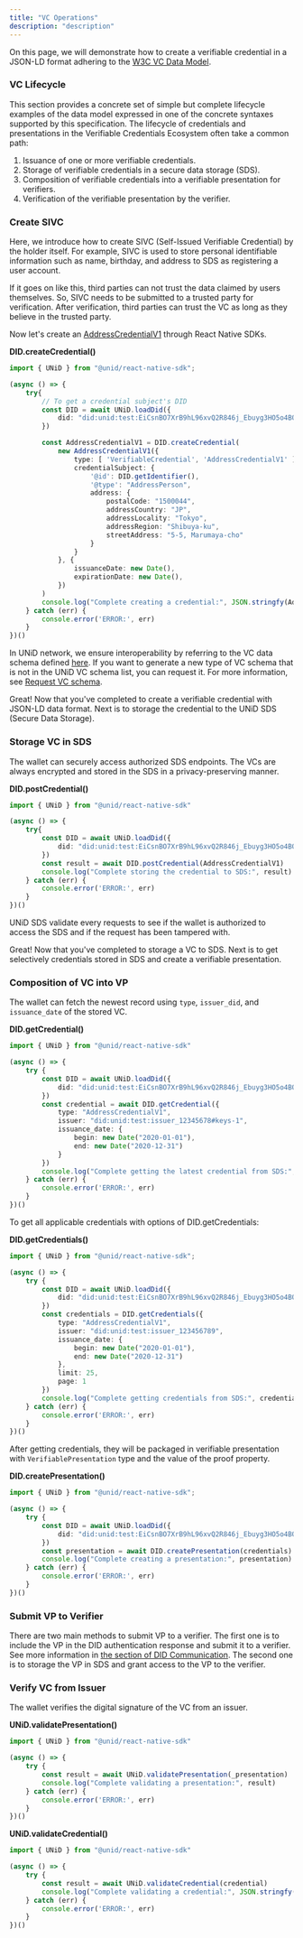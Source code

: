 ```yaml
---
title: "VC Operations"
description: "description"
---
```


On this page, we will demonstrate how to create a verifiable credential in a JSON-LD format adhering to the [W3C VC Data Model](https://www.w3.org/TR/vc-data-model/).

### VC Lifecycle
This section provides a concrete set of simple but complete lifecycle examples of the data model expressed in one of the concrete syntaxes supported by this specification. The lifecycle of credentials and presentations in the Verifiable Credentials Ecosystem often take a common path:

1. Issuance of one or more verifiable credentials.
2. Storage of verifiable credentials in a secure data storage (SDS).
3. Composition of verifiable credentials into a verifiable presentation for verifiers.
4. Verification of the verifiable presentation by the verifier.

### Create SIVC
Here, we introduce how to create SIVC (Self-Issued Verifiable Credential) by the holder itself. For example, SIVC is used to store personal identifiable information such as name, birthday, and address to SDS as registering a user account.

If it goes on like this, third parties can not trust the data claimed by users themselves. So, SIVC needs to be submitted to a trusted party for verification. After verification, third parties can trust the VC as long as they believe in the trusted party.

Now let's create an [AddressCredentialV1](../schemas/address) through React Native SDKs.

**DID.createCredential()**
```ts
import { UNiD } from "@unid/react-native-sdk";

(async () => {
    try{
        // To get a credential subject's DID
        const DID = await UNiD.loadDid({
			did: "did:unid:test:EiCsnBO7XrB9hL96xvQ2R846j_Ebuyg3HO5o4BOSoU7ffg"
		})

        const AddressCredentialV1 = DID.createCredential(
            new AddressCredentialV1({
                type: [ 'VerifiableCredential', 'AddressCredentialV1' ],
                credentialSubject: {
                    '@id': DID.getIdentifier(),
                    '@type': "AddressPerson",
                    address: {
                        postalCode: "1500044",
                        addressCountry: "JP",
                        addressLocality: "Tokyo",
                        addressRegion: "Shibuya-ku",
                        streetAddress: "5-5, Marumaya-cho"
                    }
                }
            }, {
                issuanceDate: new Date(),
                expirationDate: new Date(),
            })
        )
        console.log("Complete creating a credential:", JSON.stringfy(AddressCredentialV1, null, 2))
    } catch (err) {
        console.error('ERROR:', err)
    }
})()
```
In UNiD network, we ensure interoperability by referring to the VC data schema defined [here](../schemas). If you want to generate a new type of VC schema that is not in the UNiD VC schema list, you can request it. For more information, see [Request VC schema](../tutorial/3-howtorequestvcschema).

Great! Now that you've completed to create a verifiable credential with JSON-LD data format. Next is to storage the credential to the UNiD SDS (Secure Data Storage).

### Storage VC in SDS

The wallet can securely access authorized SDS endpoints. The VCs are always encrypted and stored in the SDS in a privacy-preserving manner.

<!-- https://w3c-ccg.github.io/ld-cryptosuite-registry/ -->

**DID.postCredential()**
```ts
import { UNiD } from "@unid/react-native-sdk"

(async () => {
    try{
        const DID = await UNiD.loadDid({
			did: "did:unid:test:EiCsnBO7XrB9hL96xvQ2R846j_Ebuyg3HO5o4BOSoU7ffg"
		})
        const result = await DID.postCredential(AddressCredentialV1)
        console.log("Complete storing the credential to SDS:", result)
    } catch (err) {
        console.error('ERROR:', err)
    }
})()
```
UNiD SDS validate every requests to see if the wallet is authorized to access the SDS and if the request has been tampered with.

Great! Now that you've completed to storage a VC to SDS. Next is to get selectively credentials stored in SDS and create a verifiable presentation.

### Composition of VC into VP
The wallet can fetch the newest record using `type`, `issuer_did`, and `issuance_date` of the stored VC.

**DID.getCredential()**
```ts
import { UNiD } from "@unid/react-native-sdk"

(async () => {
    try {
        const DID = await UNiD.loadDid({
			did: "did:unid:test:EiCsnBO7XrB9hL96xvQ2R846j_Ebuyg3HO5o4BOSoU7ffg"
		})
        const credential = await DID.getCredential({
            type: "AddressCredentialV1",
            issuer: "did:unid:test:issuer_12345678#keys-1",
            issuance_date: {
                begin: new Date("2020-01-01"),
                end: new Date("2020-12-31")
            }
        })
        console.log("Complete getting the latest credential from SDS:", credential)
    } catch (err) {
        console.error('ERROR:', err)
    }
})()
```

To get all applicable credentials with options of DID.getCredentials:

**DID.getCredentials()**
```ts
import { UNiD } from "@unid/react-native-sdk";

(async () => {
    try {
        const DID = await UNiD.loadDid({
			did: "did:unid:test:EiCsnBO7XrB9hL96xvQ2R846j_Ebuyg3HO5o4BOSoU7ffg"
		})
        const credentials = DID.getCredentials({
            type: "AddressCredentialV1",
            issuer: "did:unid:test:issuer_123456789",
            issuance_date: {
                begin: new Date("2020-01-01"),
                end: new Date("2020-12-31")
            },
            limit: 25,
            page: 1
        })
        console.log("Complete getting credentials from SDS:", credentials)
    } catch (err) {
        console.error('ERROR:', err)
    }
})()
```

After getting credentials, they will be packaged in verifiable presentation with `VerifiablePresentation` type and the value of the proof property.

**DID.createPresentation()**
```ts
import { UNiD } from "@unid/react-native-sdk";

(async () => {
    try {
        const DID = await UNiD.loadDid({
			did: "did:unid:test:EiCsnBO7XrB9hL96xvQ2R846j_Ebuyg3HO5o4BOSoU7ffg"
		})
        const presentation = await DID.createPresentation(credentials)
        console.log("Complete creating a presentation:", presentation)
    } catch (err) {
        console.error('ERROR:', err)
    }
})()
```

### Submit VP to Verifier

There are two main methods to submit VP to a verifier. The first one is to include the VP in the DID authentication response and submit it to a verifier. See more information in [the section of DID Communication](./3-did-auth). The second one is to storage the VP in SDS and grant access to the VP to the verifier.

### Verify VC from Issuer

The wallet verifies the digital signature of the VC from an issuer.

**UNiD.validatePresentation()**
```ts
import { UNiD } from "@unid/react-native-sdk"

(async () => {
    try {
        const result = await UNiD.validatePresentation(_presentation)
        console.log("Complete validating a presentation:", result)
    } catch (err) {
        console.error('ERROR:', err)
    }
})()
```

**UNiD.validateCredential()**
```ts
import { UNiD } from "@unid/react-native-sdk"

(async () => {
    try {
        const result = await UNiD.validateCredential(credential)
        console.log("Complete validating a credential:", JSON.stringfy(result, null, 2))
    } catch (err) {
        console.error('ERROR:', err)
    }
})()
```
